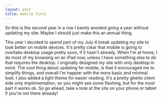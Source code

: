 ```yaml
---
layout: post
title: mobile first
---
```


So this is the second year in a row I barely avoided going a year without updating my site. Maybe I should just make this an annual thing.

This year I decided to spend part of my July 4 break updating my site to look better on mobile devices. It's pretty clear that mobile is going to overtake desktop usage pretty soon, if it hasn't already. When I'm at home, I do most of my browsing on an iPad now, unless I have something else to do that requires the desktop. I originally designed my site with only desktop in mind. The cool thing about updating for mobile, is that it encouraged me to simplify things, and overall I'm happier with the more basic and minimal look. I also added a light theme for easier reading. It's a pretty ghetto client side only implementation, so you might see some flashing, but for the most part it works ok. So go ahead, take a look at the site on your phone or tablet if you're not there already!

